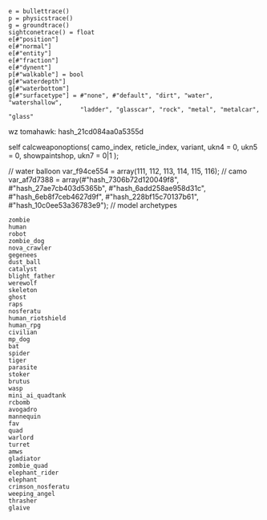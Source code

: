 ```gsc

e = bullettrace()
p = physicstrace()
g = groundtrace()
sightconetrace() = float
e[#"position"]
e[#"normal"]
e[#"entity"]
e[#"fraction"]
e[#"dynent"]
p[#"walkable"] = bool
g[#"waterdepth"]
g[#"waterbottom"]
g[#"surfacetype"] = #"none", #"default", "dirt", "water", "watershallow",
                    "ladder", "glasscar", "rock", "metal", "metalcar", "glass"
```

wz tomahawk: hash_21cd084aa0a5355d

self calcweaponoptions(
    camo_index, 
    reticle_index, 
    variant, 
    ukn4 = 0, 
    ukn5 = 0, 
    showpaintshop, 
    ukn7 = 0|1
);

// water balloon
var_f94ce554 = array(111, 112, 113, 114, 115, 116); // camo
var_af7d7388 = array(#"hash_7306b72d120049f8", #"hash_27ae7cb403d5365b", #"hash_6add258ae958d31c", #"hash_6eb8f7ceb4627d9f", #"hash_228bf15c70137b61", #"hash_10c0ee53a36783e9"); // model
archetypes

```
zombie
human
robot
zombie_dog
nova_crawler
gegenees
dust_ball
catalyst
blight_father
werewolf
skeleton
ghost
raps
nosferatu
human_riotshield
human_rpg
civilian
mp_dog
bat
spider
tiger
parasite
stoker
brutus
wasp
mini_ai_quadtank
rcbomb
avogadro
mannequin
fav
quad
warlord
turret
amws
gladiator
zombie_quad
elephant_rider
elephant
crimson_nosferatu
weeping_angel
thrasher
glaive
```